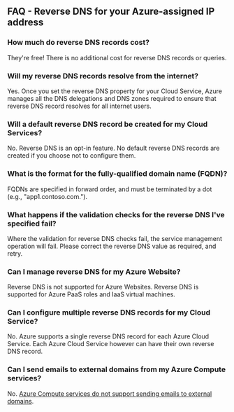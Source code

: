 
## <a name="faq---reverse-dns-for-your-azure-assigned-ip-address"></a>FAQ - Reverse DNS for your Azure-assigned IP address

### <a name="how-much-do-reverse-dns-records-cost"></a>How much do reverse DNS records cost?

They're free!  There is no additional cost for reverse DNS records or queries.

### <a name="will-my-reverse-dns-records-resolve-from-the-internet"></a>Will my reverse DNS records resolve from the internet?

Yes. Once you set the reverse DNS property for your Cloud Service, Azure manages all the DNS delegations and DNS zones required to ensure that reverse DNS record resolves for all internet users.

### <a name="will-a-default-reverse-dns-record-be-created-for-my-cloud-services"></a>Will a default reverse DNS record be created for my Cloud Services?

No. Reverse DNS is an opt-in feature. No default reverse DNS records are created if you choose not to configure them.

### <a name="what-is-the-format-for-the-fully-qualified-domain-name-fqdn"></a>What is the format for the fully-qualified domain name (FQDN)?

FQDNs are specified in forward order, and must be terminated by a dot (e.g., "app1.contoso.com.").

### <a name="what-happens-if-the-validation-checks-for-the-reverse-dns-ive-specified-fail"></a>What happens if the validation checks for the reverse DNS I've specified fail?

Where the validation for reverse DNS checks fail, the service management operation will fail. Please correct the reverse DNS value as required, and retry.

### <a name="can-i-manage-reverse-dns-for-my-azure-website"></a>Can I manage reverse DNS for my Azure Website?

Reverse DNS is not supported for Azure Websites. Reverse DNS is supported for Azure PaaS roles and IaaS virtual machines.

### <a name="can-i-configure-multiple-reverse-dns-records-for-my-cloud-service"></a>Can I configure multiple reverse DNS records for my Cloud Service?

No. Azure supports a single reverse DNS record for each Azure Cloud Service. Each Azure Cloud Service however can have their own reverse DNS record.

### <a name="can-i-send-emails-to-external-domains-from-my-azure-compute-services"></a>Can I send emails to external domains from my Azure Compute services?

No. [Azure Compute services do not support sending emails to external domains](https://blogs.msdn.microsoft.com/mast/2016/04/04/sending-e-mail-from-azure-compute-resource-to-external-domains/).
